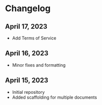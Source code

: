 # Changelog

## April 17, 2023
* Add Terms of Service

## April 16, 2023
* Minor fixes and formatting

## April 15, 2023
* Initial repository
* Added scaffolding for multiple documents
